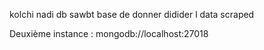 kolchi nadi db sawbt base de donner didider l data scraped 

Deuxième instance : mongodb://localhost:27018

